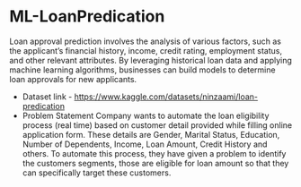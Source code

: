 # ML-LoanPredication
Loan approval prediction involves the analysis of various factors, such as the applicant’s financial history, income, credit rating, employment status, and other relevant attributes. By leveraging historical loan data and applying machine learning algorithms, businesses can build models to determine loan approvals for new applicants.
- Dataset link - https://www.kaggle.com/datasets/ninzaami/loan-predication
- Problem Statement
    Company wants to automate the loan eligibility process (real time) based on customer detail provided while filling online application form. These details are Gender, Marital Status, Education, Number of     Dependents, Income, Loan Amount, Credit History and others. To automate this process, they have given a problem to identify the customers segments, those are eligible for loan amount so that they can specifically target these customers.
  
